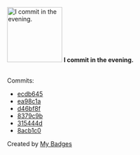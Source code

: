 <img src="https://my-badges.github.io/my-badges/evening-commits.png" alt="I commit in the evening." title="I commit in the evening." width="128">
<strong>I commit in the evening.</strong>
<br><br>

Commits:

- <a href="https://github.com/dudeperf3ct/dudeperf3ct.github.io/commit/ecdb645af313d0de797c0a3daadd13f246f9735b">ecdb645</a>
- <a href="https://github.com/dudeperf3ct/dudeperf3ct.github.io/commit/ea98c1ab999fec28a5c6ce673ef226e42ab7674b">ea98c1a</a>
- <a href="https://github.com/dudeperf3ct/dudeperf3ct.github.io/commit/d46bf8f78724cbaceede1f9ce86a58a3bfe60e73">d46bf8f</a>
- <a href="https://github.com/dudeperf3ct/plant-app/commit/8379c9b6642eec6b8545890197e2588005507835">8379c9b</a>
- <a href="https://github.com/dudeperf3ct/11-cortex-deploy/commit/315444df2039fcbc9caee3b3868ce3d696fad8c5">315444d</a>
- <a href="https://github.com/dudeperf3ct/11-cortex-deploy/commit/8acb1c03470e46b77f2cf5d6b88239b63ae6e9ef">8acb1c0</a>


Created by <a href="https://github.com/my-badges/my-badges">My Badges</a>
